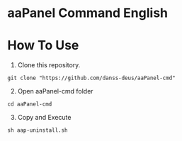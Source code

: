 # aaPanel Command English

# How To Use
1. Clone this repository.
```
git clone "https://github.com/danss-deus/aaPanel-cmd"
```
2. Open aaPanel-cmd folder
```
cd aaPanel-cmd
```
3. Copy and Execute
```
sh aap-uninstall.sh
```
